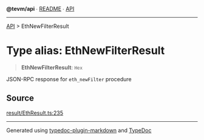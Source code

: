 **@tevm/api** ∙ [README](../README.md) ∙ [API](../API.md)

***

[API](../API.md) > EthNewFilterResult

# Type alias: EthNewFilterResult

> **EthNewFilterResult**: `Hex`

JSON-RPC response for `eth_newFilter` procedure

## Source

[result/EthResult.ts:235](https://github.com/evmts/tevm-monorepo/blob/main/vm/api/src/result/EthResult.ts#L235)

***
Generated using [typedoc-plugin-markdown](https://www.npmjs.com/package/typedoc-plugin-markdown) and [TypeDoc](https://typedoc.org/)
